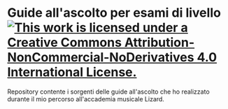 # Guide all'ascolto per esami di livello[![This work is licensed under a Creative Commons Attribution-NonCommercial-NoDerivatives 4.0 International License.](https://i.creativecommons.org/l/by-nc-nd/4.0/88x31.png)](http://creativecommons.org/licenses/by-nc-nd/4.0/)
Repository contente i sorgenti delle guide all'ascolto che ho realizzato durante
il mio percorso all'accademia musicale Lizard.
